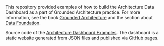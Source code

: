 This repository provided examples of how to build the Architecture Data Dashboard as a part of Grounded Architecture practice. For more information, see the book [Grounded Architecture](https://grounded-architecture.io/) and the section about [Data Foundation](https://grounded-architecture.io/data/).

Source code of the [Architecture Dashboard Examples](https://zeljkoobrenovic.github.io/grounded-architecture-dashboard-examples/). The dashboard is a static website generated from JSON files and published via GitHub pages.